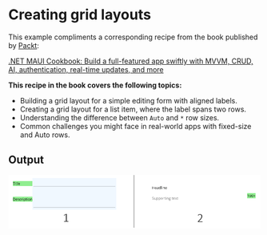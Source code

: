 # Creating grid layouts 
This example compliments a corresponding recipe from the book published by [Packt](https://www.packtpub.com/en-us?utm_source=github):

[.NET MAUI Cookbook: Build a full-featured app swiftly with MVVM, CRUD, AI, authentication, real-time updates, and more](https://www.amazon.com/NET-MAUI-Cookbook-full-featured-authentication-ebook/dp/B0DHV34WQ5)

**This recipe in the book covers the following topics:**
* Building a grid layout for a simple editing form with aligned labels.
* Creating a grid layout for a list item, where the label spans two rows.
* Understanding the difference between `Auto` and `*` row sizes.
* Common challenges you might face in real-world apps with fixed-size and Auto rows.

## Output
![Grid layouts](/Images/Grid%20multiple%20row%20alignment%20and%20row%20spanning.png)
